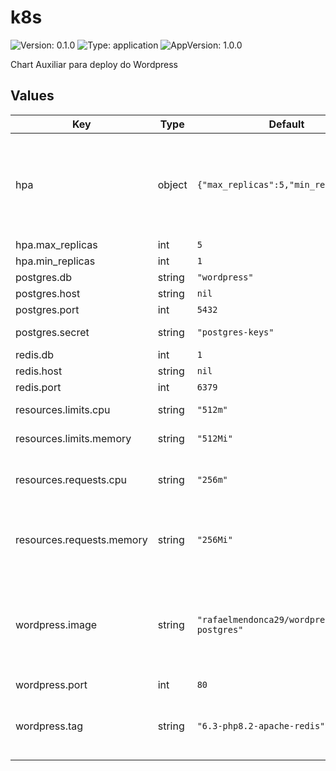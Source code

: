 # k8s

![Version: 0.1.0](https://img.shields.io/badge/Version-0.1.0-informational?style=flat-square) ![Type: application](https://img.shields.io/badge/Type-application-informational?style=flat-square) ![AppVersion: 1.0.0](https://img.shields.io/badge/AppVersion-1.0.0-informational?style=flat-square)

Chart Auxiliar para deploy do Wordpress

## Values

| Key | Type | Default | Description |
|-----|------|---------|-------------|
| hpa | object | `{"max_replicas":5,"min_replicas":1}` | O Horizontal Pod Autoscaler (HPA) é um recurso no Kubernetes que ajusta automaticamente o número de réplicas de um Deployment, ReplicaSet ou StatefulSet com base na utilização de recursos ou métricas personalizadas, garantindo uma escalabilidade dinâmica para atender às demandas variáveis. |
| hpa.max_replicas | int | `5` | Máximo de réplicas dos pods |
| hpa.min_replicas | int | `1` | Minimo de réplicas dos pods |
| postgres.db | string | `"wordpress"` | Nome do Banco de dados |
| postgres.host | string | `nil` | Host para conexão com o banco de dados |
| postgres.port | int | `5432` | Porta usada para acesso ao postgres |
| postgres.secret | string | `"postgres-keys"` | Nome da secret que armazenará as informações do banco de dados |
| redis.db | int | `1` | Banco de Dados usado pelo cache: 0-15 |
| redis.host | string | `nil` | Host para conexão com o banco de dados |
| redis.port | int | `6379` | Porta usada para acesso ao mysql |
| resources.limits.cpu | string | `"512m"` | Especifica o máximo de CPU que cada pod do contêiner pode consumir. |
| resources.limits.memory | string | `"512Mi"` | Especifica o máximo de memória que cada pod do contêiner pode consumir. |
| resources.requests.cpu | string | `"256m"` | Especifica a quantidade mínima de CPU que cada pod do contêiner deve ter disponível. As unidades de medida para CPU são milicores (m). |
| resources.requests.memory | string | `"256Mi"` | Especifica a quantidade mínima de memória que cada pod do contêiner deve ter disponível. As unidades de medida para memória são bytes (B), kibibytes (Ki), mebibytes (Mi), etc. |
| wordpress.image | string | `"rafaelmendonca29/wordpress-postgres"` | Imagem docker usada para o deployment do wordpress. Para este projeto foi desenvolvida uma imagem personalizada do wordpress com PG4WP configurado e as configurações necessárias para o uso do Redis. Para mais informações consulte  https://github.com/AraujoTech/wordpress-postgres |
| wordpress.port | int | `80` | Porta usada para acesso ao wordpress |
| wordpress.tag | string | `"6.3-php8.2-apache-redis"` | Tag da imagem da imagem do wordpress utilizada, a mesma deve conter o PG4WP. Para mais informações consulte https://github.com/PostgreSQL-For-Wordpress/postgresql-for-wordpress  |

